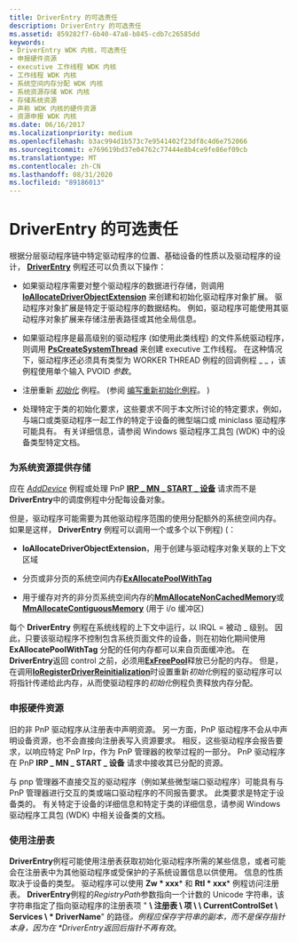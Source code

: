 ```yaml
---
title: DriverEntry 的可选责任
description: DriverEntry 的可选责任
ms.assetid: 859282f7-6b40-47a8-b845-cdb7c26585dd
keywords:
- DriverEntry WDK 内核，可选责任
- 申报硬件资源
- executive 工作线程 WDK 内核
- 工作线程 WDK 内核
- 系统空间内存分配 WDK 内核
- 系统资源存储 WDK 内核
- 存储系统资源
- 声称 WDK 内核的硬件资源
- 资源申报 WDK 内核
ms.date: 06/16/2017
ms.localizationpriority: medium
ms.openlocfilehash: b3ac994d1b573c7e9541402f23df8c4d6e752066
ms.sourcegitcommit: e769619bd37e04762c77444e8b4ce9fe86ef09cb
ms.translationtype: MT
ms.contentlocale: zh-CN
ms.lasthandoff: 08/31/2020
ms.locfileid: "89186013"
---
```

# <a name="driverentrys-optional-responsibilities"></a>DriverEntry 的可选责任





根据分层驱动程序链中特定驱动程序的位置、基础设备的性质以及驱动程序的设计， [**DriverEntry**](/windows-hardware/drivers/ddi/wdm/nc-wdm-driver_initialize) 例程还可以负责以下操作：

-   如果驱动程序需要对整个驱动程序的数据进行存储，则调用 [**IoAllocateDriverObjectExtension**](/windows-hardware/drivers/ddi/wdm/nf-wdm-ioallocatedriverobjectextension) 来创建和初始化驱动程序对象扩展。 驱动程序对象扩展是特定于驱动程序的数据结构。 例如，驱动程序可能使用其驱动程序对象扩展来存储注册表路径或其他全局信息。

-   如果驱动程序是最高级别的驱动程序 (如使用此类线程) 的文件系统驱动程序，则调用 [**PsCreateSystemThread**](/windows-hardware/drivers/ddi/wdm/nf-wdm-pscreatesystemthread) 来创建 executive 工作线程。 在这种情况下，驱动程序还必须具有类型为 WORKER THREAD 例程的回调例程 \_ \_ ，该例程使用单个输入 PVOID *参数*。

-   注册重新 [*初始化*](/windows-hardware/drivers/ddi/ntddk/nc-ntddk-driver_reinitialize) 例程。  (参阅 [编写重新初始化例程](writing-a-reinitialize-routine.md)。 ) 

-   处理特定于类的初始化要求，这些要求不同于本文所讨论的特定要求，例如，与端口或类驱动程序一起工作的特定于设备的微型端口或 miniclass 驱动程序可能具有。 有关详细信息，请参阅 Windows 驱动程序工具包 (WDK) 中的设备类型特定文档。

### <a name="providing-storage-for-system-resources"></a>为系统资源提供存储

应在 [*AddDevice*](/windows-hardware/drivers/ddi/wdm/nc-wdm-driver_add_device) 例程或处理 PnP [**IRP \_ MN \_ START \_ 设备**](./irp-mn-start-device.md) 请求而不是 **DriverEntry**中的调度例程中分配每设备对象。

但是，驱动程序可能需要为其他驱动程序范围的使用分配额外的系统空间内存。 如果是这样， **DriverEntry** 例程可以调用一个或多个以下例程)  (：

-   **IoAllocateDriverObjectExtension**，用于创建与驱动程序对象关联的上下文区域

-   分页或非分页的系统空间内存[**ExAllocatePoolWithTag**](/windows-hardware/drivers/ddi/wdm/nf-wdm-exallocatepoolwithtag)

-   用于缓存对齐的非分页系统空间内存的[**MmAllocateNonCachedMemory**](/windows-hardware/drivers/ddi/ntddk/nf-ntddk-mmallocatenoncachedmemory)或[**MmAllocateContiguousMemory**](/windows-hardware/drivers/ddi/wdm/nf-wdm-mmallocatecontiguousmemory) (用于 i/o 缓冲区) 

每个 **DriverEntry** 例程在系统线程的上下文中运行，以 IRQL = 被动 \_ 级别。 因此，只要该驱动程序不控制包含系统页面文件的设备，则在初始化期间使用 **ExAllocatePoolWithTag** 分配的任何内存都可以来自页面缓冲池。 在**DriverEntry**返回 control 之前，必须用[**ExFreePool**](/windows-hardware/drivers/ddi/ntddk/nf-ntddk-exfreepool)释放已分配的内存。 但是，在调用[**IoRegisterDriverReinitialization**](/windows-hardware/drivers/ddi/ntddk/nf-ntddk-ioregisterdriverreinitialization)时设置重新*初始化*例程的驱动程序可以将指针传递给此内存，从而使驱动程序的*初始化*例程负责释放内存分配。

### <a name="claiming-hardware-resources"></a><a href="" id="claiming-hardware-resources-"></a>申报硬件资源

旧的非 PnP 驱动程序从注册表中声明资源。 另一方面，PnP 驱动程序不会从中声明设备资源，也不会直接向注册表写入资源要求。 相反，这些驱动程序会报告要求，以响应特定 PnP Irp，作为 PnP 管理器的枚举过程的一部分。 PnP 驱动程序在 PnP **IRP \_ MN \_ START \_ 设备** 请求中接收其已分配的资源。

与 pnp 管理器不直接交互的驱动程序（例如某些微型端口驱动程序）可能具有与 PnP 管理器进行交互的类或端口驱动程序的不同报告要求。 此类要求是特定于设备类的。 有关特定于设备的详细信息和特定于类的详细信息，请参阅 Windows 驱动程序工具包 (WDK) 中相关设备类的文档。

### <a name="using-the-registry"></a>使用注册表

**DriverEntry**例程可能使用注册表获取初始化驱动程序所需的某些信息，或者可能会在注册表中为其他驱动程序或受保护的子系统设置信息以供使用。 信息的性质取决于设备的类型。 驱动程序可以使用 **Zw * xxx*** 和 **Rtl * xxx*** 例程访问注册表。 **DriverEntry**例程的*RegistryPath*参数指向一个计数的 Unicode 字符串，该字符串指定了指向驱动程序的注册表项 " <strong> \\ 注册表 \\ 项 \\ \\ CurrentControlSet \\ Services \\ * DriverName</strong>" 的路径<em>。例程应保存字符串的副本，而不是保存指针本身，因为在 **DriverEntry</em>返回后指针不再有效*。

 

